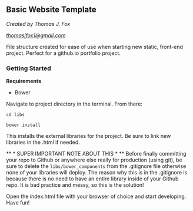 ## Basic Website Template

*Created by Thomas J. Fox*

*thomasjfox1@gmail.com*

File structure created for ease of use when starting new static, front-end project.
Perfect for a github.io portfolio project.

### Getting Started

**Requirements**
* Bower

Navigate to project directory in the terminal. From there:

`cd libs`

`bower install`

This installs the external libraries for the project.
Be sure to link new libraries in the .html if needed.

** * SUPER IMPORTANT NOTE ABOUT THIS * **
Before finally committing your repo to Github or anywhere else really for production (using git), be sure to delete the
`libs/bower_components`
from the .gitignore file otherwise none of your libraries will deploy. The reason why this is in the .gitignore is because there is no need to have an entire library inside of your Github repo. It is bad practice and messy, so this is the solution!

Open the index.html file with your browser of choice and start developing.
Have fun!
